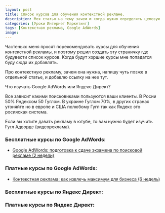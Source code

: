```yaml
---
layout: post
title: Cписок курсов для обучения контекстной рекламе.
description: Моя статья на тему зачем и когда нужно определять целевую аудиторию.
categories: [Уроки Интернет Маркетинг]
tags: [Контекстная реклама, Google AdWords]
image:
---
```


Частенько меня просят порекомендовать курсы для обучения контекстной рекламы, и поэтому решил создать эту страничку где будувести список курсов. Когда будут хоршие курсы мне попадатся буду сюда их добавлять.

Про контекстную рекламу, зачем она нужна, напишу чуть позже в отдельной статье, и добавлю ссылку на нее тут.

Что изучать Google AdWords или Яндекс Директ?

Все зависит какими поисковиками пользуются ваши клиенты. В Росии 50% Яндексом 50 Гуглом. В украине Гуглом 70%, в других странах утоняйте но в европе и США полюбому Гугл так как Яндекс это росияская система.

Если вы хотите давать рекламу в ютубе, то вам нужно будет изучить Гугл Адвордс  (видеореклама).



<h3>Бесплатные курсы по Google AdWords:</h3>
<ul>
  <li><a href="http://netology.ru/programs/google-words?pid=up5293644" rel="nofollow" target="_blank" class="hvr-wobble-vertical">Google AdWords: подготовка к сдаче экзамена по поисковой рекламе (2 недели)</a></li>
</ul>

<h3>Платные курсы по Google AdWords:</h3>
<ul>
  <li><a href="http://netology.ru/programs/context-target?pid=up5293644" rel="nofollow" target="_blank" class="hvr-wobble-vertical">Контекстная реклама: как извлечь максимум для бизнеса (6 недель)</a></li>
</ul>

<h3>Бесплатные курсы по Яндекс Директ:</h3>

<h3>Платные курсы по Яндекс Директ:</h3>
